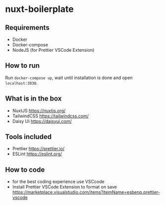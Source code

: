# nuxt-boilerplate

## Requirements

- Docker
- Docker-compose
- NodeJS (for Prettier VSCode Extension)

## How to run

Run `docker-compose up`, wait until installation is done and open `localhost:3030`.

## What is in the box

- NuxtJS https://nuxtjs.org/
- TailwindCSS https://tailwindcss.com/
- Daisy UI https://daisyui.com/

## Tools included

- Prettier https://prettier.io/
- ESLint https://eslint.org/

## How to code

- for the best coding experience use VSCcode
- Install Prettier VSCode Extension to format on save https://marketplace.visualstudio.com/items?itemName=esbenp.prettier-vscode
